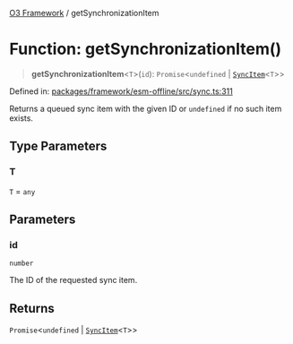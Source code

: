 [O3 Framework](../API.md) / getSynchronizationItem

# Function: getSynchronizationItem()

> **getSynchronizationItem**\<`T`\>(`id`): `Promise`\<`undefined` \| [`SyncItem`](../interfaces/SyncItem.md)\<`T`\>\>

Defined in: [packages/framework/esm-offline/src/sync.ts:311](https://github.com/UjjawalPrabhat/openmrs-esm-core/blob/main/packages/framework/esm-offline/src/sync.ts#L311)

Returns a queued sync item with the given ID or `undefined` if no such item exists.

## Type Parameters

### T

`T` = `any`

## Parameters

### id

`number`

The ID of the requested sync item.

## Returns

`Promise`\<`undefined` \| [`SyncItem`](../interfaces/SyncItem.md)\<`T`\>\>
